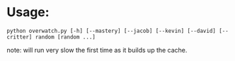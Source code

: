 # Usage:
`python overwatch.py [-h] [--mastery] [--jacob] [--kevin] [--david] [--critter] random [random ...]`

note: will run very slow the first time as it builds up the cache.
